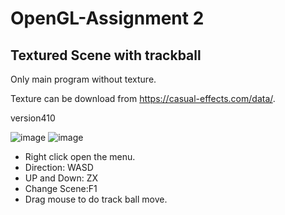 # OpenGL-Assignment 2
## Textured Scene with trackball

Only main program without texture.

Texture can be download from https://casual-effects.com/data/.

version410

![image](https://github.com/apkeidj123/OpenGL-Assignment-2/blob/master/1.png)
![image](https://github.com/apkeidj123/OpenGL-Assignment-2/blob/master/2.png)

* Right click open the menu.
* Direction: WASD
* UP and Down: ZX
* Change Scene:F1
* Drag mouse to do track ball move.


